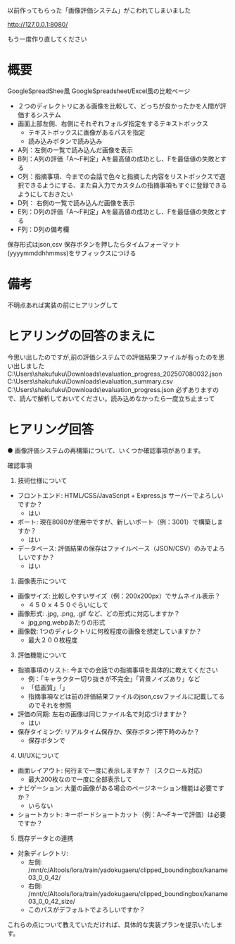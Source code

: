 以前作ってもらった「画像評価システム」がこわれてしまいました

http://127.0.0.1:8080/

もう一度作り直してください

# 概要

GoogleSpreadShee風
GoogleSpreadsheet/Excel風の比較ページ

* ２つのディレクトリにある画像を比較して、どっちが良かったかを人間が評価するシステム
* 画面上部左側、右側にそれぞれフォルダ指定をするテキストボックス
	* テキストボックスに画像があるパスを指定
	* 読み込みボタンで読み込み
* A列：左側の一覧で読み込んだ画像を表示
* B列：A列の評価「A〜F判定」Aを最高値の成功とし、Fを最低値の失敗とする
* C列：指摘事項、今までの会話で色々と指摘した内容をリストボックスで選択できるようにする、また自入力でカスタムの指摘事項もすぐに登録できるようにしておきたい
* D列： 右側の一覧で読み込んだ画像を表示
* E列：D列の評価「A〜F判定」Aを最高値の成功とし、Fを最低値の失敗とする
* F列：D列の備考欄

保存形式はjson,csv 保存ボタンを押したらタイムフォーマット(yyyymmddhhmmss)をサフィックスにつける

# 備考

不明点あれば実装の前にヒアリングして

# ヒアリングの回答のまえに

今思い出したのですが,前の評価システムでの評価結果ファイルが有ったのを思い出しました
C:\Users\shakufuku\Downloads\evaluation_progress_202507080032.json
C:\Users\shakufuku\Downloads\evaluation_summary.csv
C:\Users\shakufuku\Downloads\evaluation_progress.json
必ずありますので、読んで解析しておいてください。読み込めなかったら一度立ち止まって

# ヒアリング回答
● 画像評価システムの再構築について、いくつか確認事項があります。

  確認事項
  1. 技術仕様について
  - フロントエンド: HTML/CSS/JavaScript + Express.js サーバーでよろしいですか？
	  - はい
  - ポート: 現在8080が使用中ですが、新しいポート（例：3001）で構築しますか？
	  - はい
  - データベース: 評価結果の保存はファイルベース（JSON/CSV）のみでよろしいですか？
	  - はい

  1. 画像表示について
  - 画像サイズ: 比較しやすいサイズ（例：200x200px）でサムネイル表示？
	  - ４５０ｘ４５０ぐらいにして
  - 画像形式: .jpg, .png, .gif など、どの形式に対応しますか？
	  - jpg,png,webpあたりの形式
  - 画像数: 1つのディレクトリに何枚程度の画像を想定していますか？
	  - 最大２００枚程度

  3. 評価機能について

  - 指摘事項のリスト: 今までの会話での指摘事項を具体的に教えてください
    - 例：「キャラクター切り抜きが不完全」「背景ノイズあり」など
    - 「低画質」「」
    - 指摘事項などは前の評価結果ファイルのjson,csvファイルに記載してるのでそれを参照
  - 評価の同期: 左右の画像は同じファイル名で対応づけますか？
	  - はい
  - 保存タイミング: リアルタイム保存か、保存ボタン押下時のみか？
	  - 保存ボタンで

  4. UI/UXについて

  - 画面レイアウト: 何行まで一度に表示しますか？（スクロール対応）
	  - 最大200枚なので一度に全部表示して
  - ナビゲーション: 大量の画像がある場合のページネーション機能は必要ですか？
	  - いらない
  - ショートカット: キーボードショートカット（例：A～Fキーで評価）は必要ですか？

  5. 既存データとの連携

  - 対象ディレクトリ:
    - 左側: /mnt/c/AItools/lora/train/yadokugaeru/clipped_boundingbox/kaname03_0_0_42/
    - 右側: /mnt/c/AItools/lora/train/yadokugaeru/clipped_boundingbox/kaname03_0_0_42_size/
    - このパスがデフォルトでよろしいですか？

  これらの点について教えていただければ、具体的な実装プランを提示いたします。